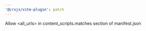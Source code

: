 ```yaml
---
'@crxjs/vite-plugin': patch
---
```


Allow <all_urls> in content_scripts.matches section of manifest.json

